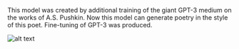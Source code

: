 This model was created by additional training of the giant GPT-3 medium on the works of A.S. Pushkin. Now this model can generate poetry in the style of this poet. Fine-tuning of GPT-3 was produced. 

![alt text](https://lh3.googleusercontent.com/73NLTubc1m-Kiz2GJPv44cyMHQgaq32RGr7aWPfsEH5LCpqZxyqtj0TXk6Cw3gjfCzo=w2400)